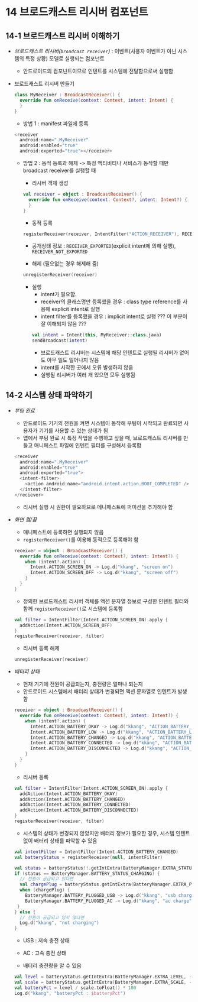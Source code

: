 # 14 브로드캐스트 리시버 컴포넌트
## 14-1 브로드캐스트 리시버 이해하기
- *브로드캐스트 리시버(`broadcast receiver`)* : 이벤트(사용자 이벤트가 아닌 시스템의 특정 상황) 모델로 실행되는 컴포넌트
  - 안드로이드의 컴포넌트이므로 인텐트를 시스템에 전달함으로써 실행함

- 브로드캐스트 리시버 만들기
  ```Kotlin
  class MyReceiver : BroadcastReceiver() {
    override fun onReceive(context: Context, intent: Intent) {
    }
  }
  ```
  - 방법 1 : manifest 파일에 등록
  ```Kotlin
  <receiver
    android:name=".MyReceiver"
    android:enabled="true"
    android:exported="true"></receiver>
  ```

  - 방법 2 : 동적 등록과 해제 -> 특정 액티비티나 서비스가 동작할 때만 broadcast receiver를 실행할 때
    - 리시버 객체 생성
    ```Kotlin
    val receiver = object : BroadcastReceiver() {
      override fun onReceive(context: Context?, intent: Intent?) {
      }
    }
    ```

    - 동적 등록
    ```Kotlin
    registerReceiver(receiver, IntentFilter("ACTION_RECEIVER"), RECEIVER_EXPORTED)
    ```
      - 공개상태 정보 : `RECEIVER_EXPORTED`(explicit intent에 의해 실행), `RECEIVER_NOT_EXPORTED`

    - 해제 (필요없는 경우 해제해 줌)
    ```Kotlin
    unregisterReceiver(receiver)
    ```

    - 실행
      - intent가 필요함.
      - receiver의 클래스명만 등록했을 경우 : class type reference를 사용해 explicit intent로 실행
      - intent filter를 등록했을 경우 : implicit intent로 실행
      ??? 이 부분이 잘 이해되지 않음 ???
      ```Kotlin
      val intent = Intent(this, MyReceiver::class.java)
      sendBroadcast(intent)
      ```
      - 브로드캐스트 리시버는 시스템에 해당 인텐트로 실행될 리시버가 없어도 아무 일도 일어나지 않음
      - intent를 시작한 곳에서 오류 발생하지 않음
      - 실행될 리시버가 여러 개 있으면 모두 실행됨
  
## 14-2 시스템 상태 파악하기
- *부팅 완료*
  - 안드로이드 기기의 전원을 켜면 시스템이 동작해 부팅이 시작되고 완료되면 사용자가 기기를 사용할 수 있는 상태가 됨
  - 앱에서 부팅 완료 시 특정 작업을 수행하고 싶을 때, 브로드캐스트 리시버를 만들고 매니페스트 파일에 인텐트 필터를 구성해서 등록함
  ```Kotlin
  <receiver
    android:name=".MyReceiver"
    android:enabled="true"
    android:exported="true">
    <intent-filter>
      <action android:name="android.intent.action.BOOT_COMPLETED" />
    </intent-filter>
  </reciever>
  ```
  - 리시버 실행 시 권한이 필요하므로 메니패스트에 퍼미션을 추가해야 함
    
- *화면 켬/끔*
  - 매니페스트에 등록하면 실행되지 않음
  - `registerReceiver()`를 이용해 동적으로 등록해야 함
  ```Kotlin
  receiver = object : BroadcastReceiver() {
    override fun onReceive(context: Context?, intent: Intent?) {
      when (intent?.action) {
        Intent.ACTION_SCREEN_ON -> Log.d("kkang", "screen on")
        Intent.ACTION_SCREEN_OFF -> Log.d("kkang", "screen off")
      }
    }
  }
  ```

  - 정의한 브로드캐스트 리시버 객체를 액션 문자열 정보로 구성한 인텐트 필터와 함께 `registerReceiver()`로 시스템에 등록함
  ```Kotlin
  val filter = IntentFilter(Intent.ACTION_SCREEN_ON).apply {
    addAction(Intent.ACTION_SCREEN_OFF)
  }
  registerReceiver(receiver, filter)
  ```

  - 리시버 등록 해제
  ```Kotlin
  unregisterReceiver(receiver)
  ```

- *배터리 상태*
  - 현재 기기에 전원이 공급되는지, 충전량은 얼마나 되는지
  - 안드로이드 시스템에서 배터리 상태가 변경되면 액션 문자열로 인텐트가 발생함
  ```Kotlin
  receiver = object : BroadcastReceiver() {
    override fun onReceive(context: Context?, intent: Intent?) {
      when (intent?.action) {
        Intent.ACTION_BATTERY_OKAY -> Log.d("kkang", "ACTION_BATTERY_OKAY")
        Intent.ACTION_BATTERY_LOW -> Log.d("kkang", "ACTION_BATTERY_LOW")
        Intent.ACTION_BATTERY_CHANGED -> Log.d("kkang", "ACTION_BATTERY_CHANGED")
        Intent.ACTION_BATTERY_CONNECTED -> Log.d("kkang", "ACTION_BATTERY_CONNECTED")
        Intent.ACTION_BATTERY_DISCONNECTED -> Log.d("kkang", "ACTION_BATTERY_DISCONNECTED")  
      }
    }
  }
  ```

  - 리시버 등록
  ```Kotlin
  val filter = IntentFilter(Intent.ACTION_SCREEN_ON).apply {
    addAction(Intent.ACTION_BATTERY_OKAY)
    addAction(Intent.ACTION_BATTERY_CHANGED)
    addAction(Intent.ACTION_BATTERY_CONNECTED)
    addAction(Intent.ACTION_BATTERY_DISCONNECTED)
  }
  registerReceiver(receiver, filter)
  ```

  - 시스템의 상태가 변경되지 않았지만 배터리 정보가 필요한 경우, 시스템 인텐트 없이 배터리 상태를 파악할 수 있음
  ```Kotlin
  val intentFilter = IntentFilter(Intent.ACTION_BATTERY_CHANGED)
  val batteryStatus = registerReceiver(null, intentFilter)
  ```

  ```Kotlin
  val status = batteryStatus!!.getIntExtra(BatteryManager.EXTRA_STATUS, -1)
  if (status == BatteryManager.BATTERY_STATUS_CHARGING) {
    // 전원이 공급되고 있다면
    val chargePlug = batteryStatus.getIntExtra(BatteryManager.EXTRA_PLUGGED, -1)
    when (chargePlug) {
      BatteryManager.BATTERY_PLUGGED_USB -> Log.d("kkang", "usb charge")
      BatteryManager.BATTERY_PLUGGED_AC -> Log.d("kkang", "ac charge")
   }
  } else {
    // 전원이 공급되고 있지 않다면
    Log.d("kkang", "not charging")
  }
  ```
    - USB : 저속 충전 상태
    - AC : 고속 충전 상태

  - 배터리 충전량을 알 수 있음
  ```Kotlin
  val level = batteryStatus.getIntExtra(BatteryManager.EXTRA_LEVEL, -1)
  val scale = batteryStatus.getIntExtra(BatteryManager.EXTRA_SCALE, -1)
  val batteryPct = level / scale.toFloat() * 100
  Log.d("kkang", "batteryPct : $batteryPct")
  ```

